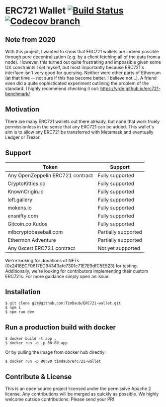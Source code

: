 # ERC721 Wallet [![Build Status](https://travis-ci.com/TimDaub/ERC721-wallet.svg?branch=master)](https://travis-ci.com/TimDaub/ERC721-wallet) [![Codecov branch](https://img.shields.io/codecov/c/github/TimDaub/ERC721-wallet/master.svg)](https://codecov.io/github/TimDaub/ERC721-wallet?branch=master)

## Note from 2020

With this project, I wanted to show that ERC721 wallets are indeed possible through pure decentralization (e.g. by a client fetching all of the data from a node). However, this turned out quite frustrating and impossible given some UX constraints I set myself, but most importantly because ERC721's interface isn't very good for querying. Neither were other parts of Ethereum (at that time -- not sure if this has become better. I believe not...). A friend even did a quite sophisticated experiment outlining the problem of the standard. I highly recommend checking it out: https://vrde.github.io/erc721-benchmark/ 

## Motivation

There are many ERC721 wallets out there already, but none that work truely
permissionless in the sense that any ERC721 can be added. This wallet's aim is
to allow any ERC721 be transferred with Metamask and eventually Ledger or
Trezor.

## Support

|Token|Support|
|---|---|
|Any OpenZeppelin ERC721 contract|Fully supported|
|CryptoKitties.co|Fully supported|
|KnownOrigin.io|Fully supported|
|left.gallery|Fully supported|
|mokens.io|Fully supported|
|ensnifty.com|Fully supported|
|Gitcoin.co Kudos|Fully supported|
|mlbcryptobaseball.com|Partially supported|
|Ethermon Adventure|Partially supported|
|Any 0xcert ERC721 contract|Not yet supported|

We're looking for donations of NFTs (0x2418ECF0617EC94343afe7301c71E7E9dfC5E523) for testing. Additionally, we're looking for contributors implementing their custom ERC721s. For more guidance simply open an issue.

## Installation

```
$ git clone git@github.com:TimDaub/ERC721-wallet.git
$ npm i
$ npm run dev
```

## Run a production build with docker

```
$ docker build -t app .
$ docker run -d -p 80:80 app
```

Or by pulling the image from docker hub directly:

```
$ docker run -p 80:80 timdaub/erc721-wallet
```

## Contribute & License

This is an open source project licensed under the permissive Apache 2 license.
Any contributions will be merged as quickly as possible. We highly welcome
outside contributions. Please send your PR!
